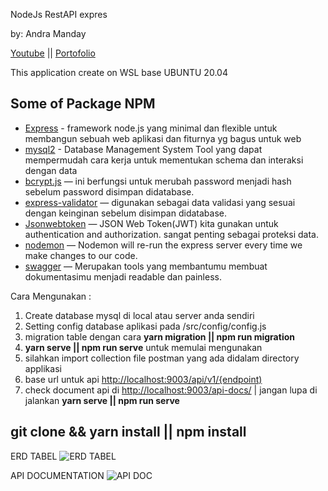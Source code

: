 NodeJs RestAPI expres

by: Andra Manday

[Youtube](https://www.youtube.com/watch?v=gzLl3UCfzYw&t=501s)  || [Portofolio](http://andra.antarracoding.com/) 

This application create on WSL base UBUNTU 20.04

## Some of Package NPM 
* [Express](https://www.npmjs.com/package/express) - framework node.js yang minimal dan flexible untuk membangun sebuah web aplikasi dan fiturnya yg bagus untuk web
* [mysql2](https://www.npmjs.com/package/mysql2/) - Database Management System Tool yang dapat mempermudah cara kerja untuk mementukan schema dan interaksi dengan data
* [bcrypt.js](https://www.npmjs.com/package/bcrypt) — ini berfungsi untuk merubah  password menjadi hash sebelum password disimpan didatabase.
* [express-validator](https://www.npmjs.com/package/validator) — digunakan sebagai data validasi yang sesuai dengan keinginan sebelum disimpan didatabase.
* [Jsonwebtoken](https://www.npmjs.com/package/jsonwebtoken) — JSON Web Token(JWT) kita gunakan untuk authentication and authorization. sangat penting sebagai proteksi data.
* [nodemon](https://nodemon.io/) — Nodemon will re-run the express server every time we make changes to our code.
* [swagger](https://swagger.io/) — Merupakan tools yang membantumu membuat dokumentasimu menjadi readable dan painless.

Cara Mengunakan :

1. Create database mysql di local atau server anda sendiri
2. Setting config database aplikasi pada /src/config/config.js
3. migration table dengan cara **yarn migration || npm run migration**
4. **yarn serve || npm run serve** untuk memulai mengunakan
5. silahkan import collection file postman yang ada didalam directory applikasi
6. base url untuk api [http://localhost:9003/api/v1/{endpoint)](http://localhost:9003/api/v1/)
7. check document api di [http://localhost:9003/api-docs/](http://localhost:9003/api-docs/) | jangan lupa di jalankan **yarn serve || npm run serve**

## git clone && yarn install || npm install

ERD TABEL
![ERD TABEL](https://user-images.githubusercontent.com/88897139/148419107-57142666-e9ad-402d-b938-48e52003110d.png)

API DOCUMENTATION
![API DOC](https://user-images.githubusercontent.com/88897139/148491715-91536691-142a-46a8-9a26-75d655a05602.png)
